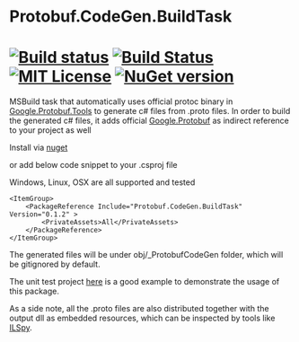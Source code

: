 # Protobuf.CodeGen.BuildTask

[![Build status](https://img.shields.io/appveyor/ci/hanabi1224/protobuf-codegen-buildtask/master.svg)](https://ci.appveyor.com/project/hanabi1224/protobuf-codegen-buildtask)
[![Build Status](https://img.shields.io/travis/hanabi1224/Protobuf.CodeGen.BuildTask/master.svg)](https://travis-ci.org/hanabi1224/Protobuf.CodeGen.BuildTask)
[![MIT License](https://img.shields.io/github/license/hanabi1224/Protobuf.CodeGen.BuildTask.svg)](https://github.com/hanabi1224/Protobuf.CodeGen.BuildTask/blob/master/LICENSE)
[![NuGet version](https://buildstats.info/nuget/Protobuf.CodeGen.BuildTask)](https://www.nuget.org/packages/Protobuf.CodeGen.BuildTask)
====

MSBuild task that automatically uses official protoc binary in [Google.Protobuf.Tools](https://www.nuget.org/packages/Google.Protobuf.Tools/) to generate c# files from .proto files. In order to build the generated c# files, it adds official [Google.Protobuf](https://www.nuget.org/packages/Google.Protobuf/) as indirect reference to your project as well

Install via [nuget](https://www.nuget.org/packages/Protobuf.CodeGen.BuildTask)

or add below code snippet to your .csproj file

Windows, Linux, OSX are all supported and tested

```
<ItemGroup>
    <PackageReference Include="Protobuf.CodeGen.BuildTask" Version="0.1.2" >
        <PrivateAssets>All</PrivateAssets>
    </PackageReference>
</ItemGroup>
```

The generated files will be under obj/_ProtobufCodeGen folder, which will be gitignored by default.

The unit test project [here](https://github.com/hanabi1224/Protobuf.CodeGen.BuildTask/tree/master/test/Protobuf.CodeGen.BuildTask.Tests) is a good example to demonstrate the usage of this package.

As a side note, all the .proto files are also distributed together with the output dll as embedded resources, which can be inspected by tools like [ILSpy](https://github.com/icsharpcode/ILSpy).
